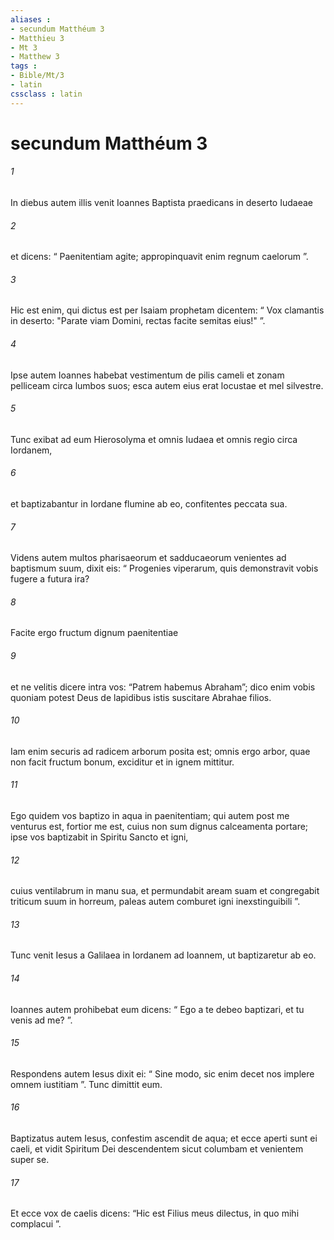 ```yaml
---
aliases : 
- secundum Matthéum 3
- Matthieu 3
- Mt 3
- Matthew 3
tags : 
- Bible/Mt/3
- latin
cssclass : latin
---
```


# secundum Matthéum 3

###### 1
In diebus autem illis venit Ioannes Baptista praedicans in deserto Iudaeae 
###### 2
et dicens: “ Paenitentiam agite; appropinquavit enim regnum caelorum ”.
###### 3
Hic est enim, qui dictus est per Isaiam prophetam dicentem: “ Vox clamantis in deserto: "Parate viam Domini, rectas facite semitas eius!" ”.
###### 4
Ipse autem Ioannes habebat vestimentum de pilis cameli et zonam pelliceam circa lumbos suos; esca autem eius erat locustae et mel silvestre.
###### 5
Tunc exibat ad eum Hierosolyma et omnis Iudaea et omnis regio circa Iordanem, 
###### 6
et baptizabantur in Iordane flumine ab eo, confitentes peccata sua.
###### 7
Videns autem multos pharisaeorum et sadducaeorum venientes ad baptismum suum, dixit eis: “ Progenies viperarum, quis demonstravit vobis fugere a futura ira? 
###### 8
Facite ergo fructum dignum paenitentiae 
###### 9
et ne velitis dicere intra vos: “Patrem habemus Abraham”; dico enim vobis quoniam potest Deus de lapidibus istis suscitare Abrahae filios. 
###### 10
Iam enim securis ad radicem arborum posita est; omnis ergo arbor, quae non facit fructum bonum, exciditur et in ignem mittitur. 
###### 11
Ego quidem vos baptizo in aqua in paenitentiam; qui autem post me venturus est, fortior me est, cuius non sum dignus calceamenta portare; ipse vos baptizabit in Spiritu Sancto et igni, 
###### 12
cuius ventilabrum in manu sua, et permundabit aream suam et congregabit triticum suum in horreum, paleas autem comburet igni inexstinguibili ”.
###### 13
Tunc venit Iesus a Galilaea in Iordanem ad Ioannem, ut baptizaretur ab eo. 
###### 14
Ioannes autem prohibebat eum dicens: “ Ego a te debeo baptizari, et tu venis ad me? ”. 
###### 15
Respondens autem Iesus dixit ei: “ Sine modo, sic enim decet nos implere omnem iustitiam ”. Tunc dimittit eum. 
###### 16
Baptizatus autem Iesus, confestim ascendit de aqua; et ecce aperti sunt ei caeli, et vidit Spiritum Dei descendentem sicut columbam et venientem super se. 
###### 17
Et ecce vox de caelis dicens: “Hic est Filius meus dilectus, in quo mihi complacui ”. 
